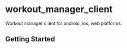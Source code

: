 # workout_manager_client

Workout manager client for android, ios, web platforms.

## Getting Started

